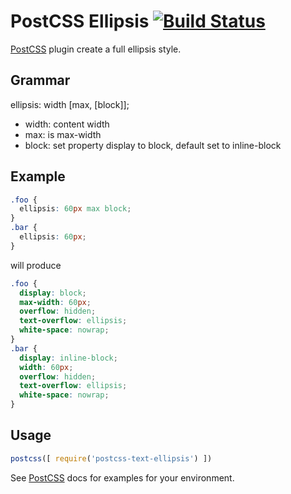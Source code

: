 # PostCSS Ellipsis [![Build Status][ci-img]][ci]

[PostCSS] plugin create a full ellipsis style.

[PostCSS]: https://github.com/postcss/postcss
[ci-img]:  https://travis-ci.org/Thinker-ljn/postcss-text-ellipsis.svg
[ci]:      https://travis-ci.org/Thinker-ljn/postcss-text-ellipsis

## Grammar
  ellipsis: width [max, [block]];
- width: content width
- max: is max-width
- block: set property display to block, default set to inline-block

## Example
```css
.foo {
  ellipsis: 60px max block;
}
.bar {
  ellipsis: 60px;
}
```
will produce
```css
.foo {
  display: block;
  max-width: 60px;
  overflow: hidden;
  text-overflow: ellipsis;
  white-space: nowrap;
}
.bar {
  display: inline-block;
  width: 60px;
  overflow: hidden;
  text-overflow: ellipsis;
  white-space: nowrap;
}
```

## Usage

```js
postcss([ require('postcss-text-ellipsis') ])
```

See [PostCSS] docs for examples for your environment.

